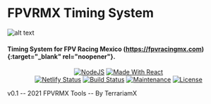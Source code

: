 
# FPVRMX Timing System

![alt text](https://www.fpvracingmx.com/wp-content/uploads/2020/12/fpvracinglogo-1080p-1-e1607093671897.png)

#### Timing System for FPV Racing Mexico (https://fpvracingmx.com){:target="_blank" rel="noopener"}.

<p align="center">
  <a href="https://nodejs.org/en/blog/release/v15.14.0/"><img alt="NodeJS" src="https://img.shields.io/badge/node-15.14.0-important?style=flat-square" /></a>
  <a href="https://reactjs.org/"><img alt="Made With React" src="https://img.shields.io/badge/made%20with-react-61DAFB?style=flat-square" /></a>
  <br/>
  <a href="https://app.netlify.com/sites/ashutosh1919portfolio/deploys"><img alt="Netlify Status" src="https://api.netlify.com/api/v1/badges/abf59f82-3251-4040-b24c-949b86691642/deploy-status?style=flat-square" /></a>
  <a href="https://travis-ci.org/badges/badgerbadgerbadger"><img alt="Build Status" src="http://img.shields.io/travis/badges/badgerbadgerbadger.svg?style=flat-square?style=flat-square" /></a>
  <a href="https://github.com/ashutosh1919/masterPortfolio/commits/master"><img alt="Maintenance" src="https://img.shields.io/badge/maintained-yes-green.svg?style=flat-square" /></a>
  <a href="https://ashutoshhathidara.com/"><img alt="License" src="http://img.shields.io/badge/license-GPL-blue?style=flat-square?style=flat-square" /></a>
</p>

v0.1 -- 2021 FPVRMX Tools -- By TerrariamX
